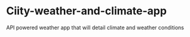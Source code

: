 # Ciity-weather-and-climate-app
API powered weather app that will detail climate and weather conditions
